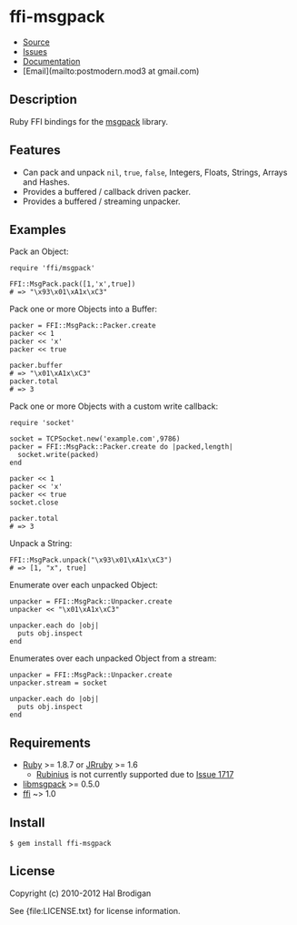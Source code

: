 # ffi-msgpack

* [Source](http://github.com/postmodern/ffi-msgpack/)
* [Issues](http://github.com/postmodern/ffi-msgpack/issues)
* [Documentation](http://rubydoc.info/ffi-msgpack)
* [Email](mailto:postmodern.mod3 at gmail.com)

## Description

Ruby FFI bindings for the [msgpack](http://msgpack.sourceforge.net/)
library.

## Features

* Can pack and unpack `nil`, `true`, `false`, Integers, Floats, Strings,
  Arrays and Hashes.
* Provides a buffered / callback driven packer.
* Provides a buffered / streaming unpacker.

## Examples

Pack an Object:

    require 'ffi/msgpack'

    FFI::MsgPack.pack([1,'x',true])
    # => "\x93\x01\xA1x\xC3"

Pack one or more Objects into a Buffer:

    packer = FFI::MsgPack::Packer.create
    packer << 1
    packer << 'x'
    packer << true

    packer.buffer
    # => "\x01\xA1x\xC3"
    packer.total
    # => 3

Pack one or more Objects with a custom write callback:

    require 'socket'

    socket = TCPSocket.new('example.com',9786)
    packer = FFI::MsgPack::Packer.create do |packed,length|
      socket.write(packed)
    end

    packer << 1
    packer << 'x'
    packer << true
    socket.close

    packer.total
    # => 3

Unpack a String:

    FFI::MsgPack.unpack("\x93\x01\xA1x\xC3")
    # => [1, "x", true]

Enumerate over each unpacked Object:

    unpacker = FFI::MsgPack::Unpacker.create
    unpacker << "\x01\xA1x\xC3"

    unpacker.each do |obj|
      puts obj.inspect
    end

Enumerates over each unpacked Object from a stream:

    unpacker = FFI::MsgPack::Unpacker.create
    unpacker.stream = socket

    unpacker.each do |obj|
      puts obj.inspect
    end

## Requirements

* [Ruby](http://ruby-lang.org/) >= 1.8.7 or
  [JRruby](http://jruby.org) >= 1.6
  * [Rubinius](http://rubini.us/) is not currently supported due to
    [Issue 1717](https://github.com/rubinius/rubinius/issues/1717)
* [libmsgpack](http://msgpack.sourceforge.net/) >= 0.5.0
* [ffi](http://github.com/ffi/ffi) ~> 1.0

## Install

    $ gem install ffi-msgpack

## License

Copyright (c) 2010-2012 Hal Brodigan

See {file:LICENSE.txt} for license information.
